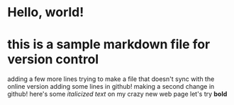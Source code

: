 # Hello, world!
# this is a sample markdown file for version control
adding a few more lines
trying to make a file that doesn't sync with the online version
adding some lines in github!
making a second change in github!
here's some *italicized text* on my crazy new web page
let's try **bold**

